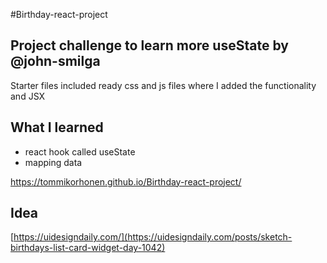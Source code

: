 
#Birthday-react-project
## Project challenge to learn more useState by @john-smilga
Starter files included ready css and js files where I added the functionality and JSX

## What I learned 
* react hook called useState
* mapping data 




https://tommikorhonen.github.io/Birthday-react-project/

## Idea

[https://uidesigndaily.com/](https://uidesigndaily.com/posts/sketch-birthdays-list-card-widget-day-1042)
